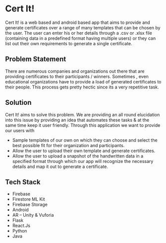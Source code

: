 # Cert It!

Cert It! is a web based and android based app that aims to provide and generate certificates over a range of many templates that can be chosen by the user. The user can enter his or her details
through a .csv or .xlsx file (containing data in a predefined format having multiple users) or they can list out their own requirements to generate a single certificate.


## Problem Statement

There are numerous companies and organizations out there that are providing certificates to their participants / winners. Sometimes , even educational organizations have to provide a load of 
generated certificates to their people. This process gets pretty hectic since its a very repetitive task. 

## Solution

Cert It! aims to solve this problem. We are providing an all round elucidation into this issue by providing an idea that automates these tasks & at the same time keep it user friendly. Through this application
we want to provide our users with 
 - Sample templates of our own on which they can choose and select the best possible fit for their organization and participants.
 - Allow the user to upload their own template and generate certificates.
 - Allow the user to upload a snapshot of the handwritten data in a specified format through which our app will recognize the necessary details and map it out to generate a certificate.
 
 ## Tech Stack
 
 - Firebase
 - Firestore ML Kit
 - Firebase Storage
 - Android
 - AR – Unity & Vuforia
 - Flask
 - React.Js
 - Python
 - Java

 